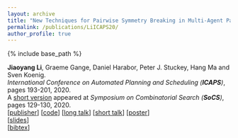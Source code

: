 ```yaml
---
layout: archive
title: "New Techniques for Pairwise Symmetry Breaking in Multi-Agent Path Finding"
permalink: /publications/LiICAPS20/
author_profile: true
---
```


{% include base_path %}
                  
**Jiaoyang Li**, Graeme Gange, Daniel Harabor, Peter J. Stuckey, Hang Ma and Sven Koenig.      
<i>International Conference on Automated Planning and Scheduling (**ICAPS**)</i>, pages 193-201, 2020.        
A [short version](https://www.aaai.org/ocs/index.php/SOCS/SOCS20/paper/view/18534/17675 "Download pdf") appeared at <i>Symposium on Combinatorial Search (**SoCS**)</i>, pages 129-130, 2020.       
[[publisher](https://www.aaai.org/ojs/index.php/ICAPS/article/view/6661/6515)] 
[[code](https://github.com/Jiaoyang-Li/CBSH2-RTC)] 
[[long talk](https://youtu.be/ClmfMNErYo8)] 
[[short talk](https://www.youtube.com/watch?v=ckdSb750gEc&list=PLd_hcmfMPvAikLAeI18O4fsDOuDM_Pmx1&index=31)] 
[[poster](https://jiaoyang-li.github.io/files/posters/corridor-poster.pdf "Download poster")]  
[[slides](https://jiaoyang-li.github.io/files/slides/ICAPS20-corridor.pdf "Download slides")]  
[<a href="javascript:void(0)" onclick="(function(target, id) { if ($('#' + id).css('display') == 'block') { $('#' + id).hide('fast'); $(target).text('bibtex') } else { $('#' + id).show('fast'); $(target).text('bibtex▲') } })(this, 'bibtex-LiICAPS2020');">bibtex</a>]
<div id="bibtex-LiICAPS2020" style="display:none">
<pre>@inproceedings{LiICAPS20,
  author    = {Jiaoyang Li and Graeme Gange and Daniel Harabor and Peter J. Stuckey and Hang Ma and Sven Koenig},
  title     = {New Techniques for Pairwise Symmetry Breaking in Multi-Agent Path Finding},
  booktitle = {Proceedings of the International Conference on Automated Planning and Scheduling (ICAPS)},
  pages     = {193--201},
  year      = {2020}
}
</pre></div>   
     
         
